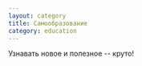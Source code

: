 ```yaml
---
layout: category
title: Самообразование
category: education
---
```

Узнавать новое и полезное -- круто!